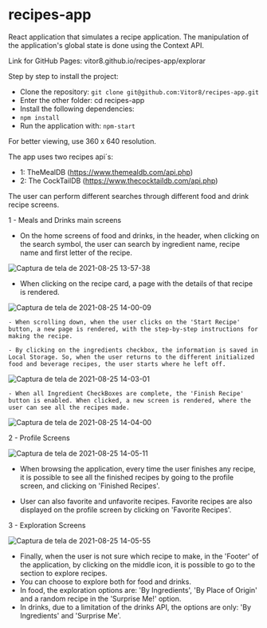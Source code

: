 # recipes-app

React application that simulates a recipe application. The manipulation of the application's global state is done using the Context API.

Link for GitHub Pages: vitor8.github.io/recipes-app/explorar

Step by step to install the project:

- Clone the repository: `git clone git@github.com:Vitor8/recipes-app.git`
- Enter the other folder: cd recipes-app
- Install the following dependencies:
- `npm install`
- Run the application with: `npm-start`

For better viewing, use 360 x 640 resolution.

The app uses two recipes api´s:
  - 1: TheMealDB (https://www.themealdb.com/api.php)
  - 2: The CockTailDB (https://www.thecocktaildb.com/api.php)

The user can perform different searches through different food and drink recipe screens.

1 - Meals and Drinks main screens

- On the home screens of food and drinks, in the header, when clicking on the search symbol, the user can search by ingredient name, recipe name and first letter of the recipe.

![Captura de tela de 2021-08-25 13-57-38](https://user-images.githubusercontent.com/24492328/130833312-b8389ea5-97d0-4e8b-a043-67b515ad111b.png)

- When clicking on the recipe card, a page with the details of that recipe is rendered.

![Captura de tela de 2021-08-25 14-00-09](https://user-images.githubusercontent.com/24492328/130833701-0e45c543-2321-425e-9d9f-fbcebcb071ad.png)

    - When scrolling down, when the user clicks on the 'Start Recipe' button, a new page is rendered, with the step-by-step instructions for making the recipe.
  
    - By clicking on the ingredients checkbox, the information is saved in Local Storage. So, when the user returns to the different initialized food and beverage recipes, the user starts where he left off.
  
![Captura de tela de 2021-08-25 14-03-01](https://user-images.githubusercontent.com/24492328/130834075-a81b1d8a-9440-4fff-a7af-cf9c2fda4946.png)

    - When all Ingredient CheckBoxes are complete, the 'Finish Recipe' button is enabled. When clicked, a new screen is rendered, where the user can see all the recipes made.
 
 ![Captura de tela de 2021-08-25 14-04-00](https://user-images.githubusercontent.com/24492328/130834206-6d9f3402-f57b-4a7d-9d74-47236d93ce1b.png)
  
2 - Profile Screens

![Captura de tela de 2021-08-25 14-05-11](https://user-images.githubusercontent.com/24492328/130834326-68817848-b856-4de1-b8e8-17df81b4cf1a.png)

  - When browsing the application, every time the user finishes any recipe, it is possible to see all the finished recipes by going to the profile screen, and clicking on 'Finished Recipes'.

  - User can also favorite and unfavorite recipes. Favorite recipes are also displayed on the profile screen by clicking on 'Favorite Recipes'.
  
3 - Exploration Screens

![Captura de tela de 2021-08-25 14-05-55](https://user-images.githubusercontent.com/24492328/130834424-c148d712-e5d4-49d9-ab52-f850f9bd29e5.png)

   - Finally, when the user is not sure which recipe to make, in the 'Footer' of the application, by clicking on the middle icon, it is possible to go to the section to explore recipes.
  - You can choose to explore both for food and drinks.
  - In food, the exploration options are: 'By Ingredients', 'By Place of Origin' and a random recipe in the 'Surprise Me!' option.
  - In drinks, due to a limitation of the drinks API, the options are only: 'By Ingredients' and 'Surprise Me'.





